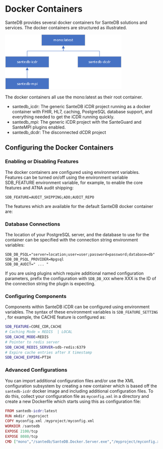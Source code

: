 # Docker Containers

SanteDB provides several docker containers for SanteDB solutions and services. The docker containers are structured as illustrated.

![](../../../../.gitbook/assets/image%20%28198%29.png)

The docker containers all use the mono:latest as their root container.

* santedb\_icdr: The generic SanteDB iCDR project running as a docker container with FHIR, HL7, caching, PostgreSQL database support, and everything needed to get the iCDR running quickly.
* santedb\_mpi: The generic iCDR project with the SanteGuard and SanteMPI plugins enabled.
* santedb\_dcdr: The disconnected dCDR project

## Configuring the Docker Containers

### Enabling or Disabling Features

The docker containers are configured using environment variables. Features can be turned on/off using the environment variable SDB\_FEATURE environment variable, for example, to enable the core features and ATNA audit shipping:

```text
SDB_FEATURE=AUDIT_SHIPPING;ADO;AUDIT_REPO
```

The features which are available for the default SanteDB docker container are:

### Database Connections

The location of your PostgreSQL server, and the database to use for the container can be specified with the connection string environment variables: 

```text
SDB_DB_PSQL="server=location;user=user;password=password;database=db"
SDB_DB_PSQL_PROVIDER=Npgsql
SDB_DB_AUDIT=" ... "
```

If you are using plugins which require additional named configuration parameters, prefix the configuration with `SDB_DB_XXX` where XXX is the ID of the connection string the plugin is expecting.

### Configuring Components

Components within SanteDB iCDR can be configured using environment variables. The syntax of these environment variables is `SDB_FEATURE_SETTING` , for example, the CACHE feature is configured as:

```bash
SDB_FEATURE=CORE_CDR,CACHE
# Caching Mode = REDIS  | LOCAL
SDB_CACHE_MODE=REDIS
# Pointer to redis server
SDB_CACHE_REDIS_SERVER=sdb-redis:6379
# Expire cache entries after X timestamp
SDB_CACHE_EXPIRE=PT1H
```

### Advanced Configurations

You can import additional configuration files and/or use the XML configuration subsystem by creating a new container which is based off the `santedb-icdr` docker image and including additional configuration files. To do this, collect your configuration file as `myconfig.xml` in a directory and create a new Dockerfile which starts using this as configuration file:

```elixir
FROM santedb-icdr:latest
RUN mkdir /myproject
COPY myconfig.xml /myproject/myconfig.xml
WORKDIR /santedb
EXPOSE 2100/tcp
EXPOSE 8080/tcp
CMD ["mono","/santedb/SanteDB.Docker.Server.exe","/myproject/myconfig.xml"]
```



